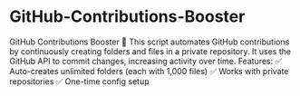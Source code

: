 # GitHub-Contributions-Booster
GitHub Contributions Booster 🚀 This script automates GitHub contributions by continuously creating folders and files in a private repository. It uses the GitHub API to commit changes, increasing activity over time.  Features: ✅ Auto-creates unlimited folders (each with 1,000 files) ✅ Works with private repositories ✅ One-time config setup
